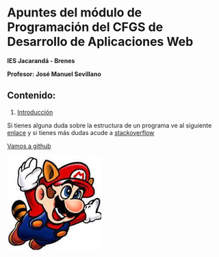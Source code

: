 # Apuntes del módulo de Programación del CFGS de Desarrollo de Aplicaciones Web
**IES Jacarandá - Brenes**

**Profesor: José Manuel Sevillano**

## Contenido:


1. [Introducción][intro]



Si tienes alguna duda sobre la estructura de un programa ve al siguiente [enlace][intro] y si tienes más dudas acude a [stackoverflow][stack]


[intro]:https://github.com/jms3du/prog_python/blob/main/1.%20Introducci%C3%B3n%20a%20la%20programaci%C3%B3n%20estructurada/Intro.ipynb
[stack]:https://www.stackoverflow.com
[Vamos a github](https://www.github.com)

![supermario](https://github.com/jms3du/prog_python/blob/main/99337245.jpeg)

